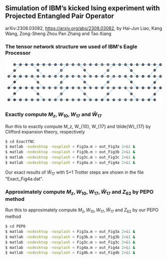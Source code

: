 ## Simulation of IBM’s kicked Ising experiment with Projected Entangled Pair Operator

 arXiv:2308.03082, https://arxiv.org/abs/2308.03082, by Hai-Jun Liao, Kang Wang, Zong-Sheng Zhou Pan Zhang and Tao Xiang

### The tensor network structure we used of IBM's Eagle Processor 

<p align="center">
<img align="middle" src="_assets/IBM127_TN.jpg" width="800" alt="IBM127_TN"/>
</p>

### Exactly compute $M_z, W_{10}, W_{17}$ and $\tilde{W}_{17}$

Run this to exactly compute M_z, W_{10}, W_{17} and \tilde{W}_{17} by Clifford expansion theory, respectively

```bash
$ cd ExactTNC
$ matlab -nodesktop -nosplash < Fig3a.m > out_Fig3a 2>&1 &
$ matlab -nodesktop -nosplash < Fig3b.m > out_Fig3b 2>&1 &
$ matlab -nodesktop -nosplash < Fig3c.m > out_Fig3c 2>&1 &
$ matlab -nodesktop -nosplash < Fig4a.m > out_Fig4a 2>&1 &
```

Our exact results of $\tilde{W}_{17}$ with 5+1 Trotter steps are shown in the file "Exact_Fig4a.dat".

### Approximately compute $M_z, W_{10}, W_{17}, \tilde{W}_{17}$ and $Z_{62}$ by PEPO method

Run this to approximately compute $M_z, W_{10}, W_{17}, \tilde{W}_{17}$ and $Z_{62}$ by our PEPO method

```bash
$ cd PEPO
$ matlab -nodesktop -nosplash < Fig3a.m > out_Fig3a 2>&1 &
$ matlab -nodesktop -nosplash < Fig3b.m > out_Fig3b 2>&1 &
$ matlab -nodesktop -nosplash < Fig3c.m > out_Fig3c 2>&1 &
$ matlab -nodesktop -nosplash < Fig4a.m > out_Fig4a 2>&1 &
$ matlab -nodesktop -nosplash < Fig4b.m > out_Fig4b 2>&1 &
```

